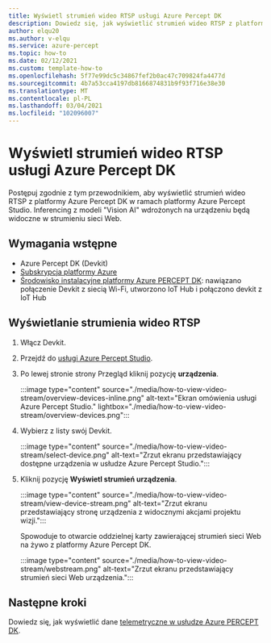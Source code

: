 ```yaml
---
title: Wyświetl strumień wideo RTSP usługi Azure Percept DK
description: Dowiedz się, jak wyświetlić strumień wideo RTSP z platformy Azure Percept DK
author: elqu20
ms.author: v-elqu
ms.service: azure-percept
ms.topic: how-to
ms.date: 02/12/2021
ms.custom: template-how-to
ms.openlocfilehash: 5f77e99dc5c34867fef2b0ac47c709824fa4477d
ms.sourcegitcommit: 4b7a53cca4197db8166874831b9f93f716e38e30
ms.translationtype: MT
ms.contentlocale: pl-PL
ms.lasthandoff: 03/04/2021
ms.locfileid: "102096007"
---
```

# <a name="view-your-azure-percept-dks-rtsp-video-stream"></a>Wyświetl strumień wideo RTSP usługi Azure Percept DK

Postępuj zgodnie z tym przewodnikiem, aby wyświetlić strumień wideo RTSP z platformy Azure Percept DK w ramach platformy Azure Percept Studio. Inferencing z modeli "Vision AI" wdrożonych na urządzeniu będą widoczne w strumieniu sieci Web.

## <a name="prerequisites"></a>Wymagania wstępne

- Azure Percept DK (Devkit)
- [Subskrypcja platformy Azure](https://azure.microsoft.com/free/)
- [Środowisko instalacyjne platformy Azure PERCEPT DK](./quickstart-percept-dk-set-up.md): nawiązano połączenie Devkit z siecią Wi-Fi, utworzono IoT Hub i połączono devkit z IoT Hub

## <a name="view-the-rtsp-video-stream"></a>Wyświetlanie strumienia wideo RTSP

1. Włącz Devkit.

1. Przejdź do [usługi Azure Percept Studio](https://go.microsoft.com/fwlink/?linkid=2135819).

1. Po lewej stronie strony Przegląd kliknij pozycję **urządzenia**.

    :::image type="content" source="./media/how-to-view-video-stream/overview-devices-inline.png" alt-text="Ekran omówienia usługi Azure Percept Studio." lightbox="./media/how-to-view-video-stream/overview-devices.png":::

1. Wybierz z listy swój Devkit.

    :::image type="content" source="./media/how-to-view-video-stream/select-device.png" alt-text="Zrzut ekranu przedstawiający dostępne urządzenia w usłudze Azure Percept Studio.":::

1. Kliknij pozycję **Wyświetl strumień urządzenia**.

    :::image type="content" source="./media/how-to-view-video-stream/view-device-stream.png" alt-text="Zrzut ekranu przedstawiający stronę urządzenia z widocznymi akcjami projektu wizji.":::

    Spowoduje to otwarcie oddzielnej karty zawierającej strumień sieci Web na żywo z platformy Azure Percept DK.

    :::image type="content" source="./media/how-to-view-video-stream/webstream.png" alt-text="Zrzut ekranu przedstawiający strumień sieci Web urządzenia.":::

## <a name="next-steps"></a>Następne kroki

Dowiedz się, jak wyświetlić dane [telemetryczne w usłudze Azure PERCEPT DK](./how-to-view-telemetry.md).